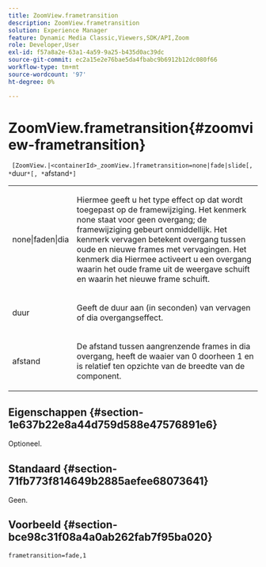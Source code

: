 ```yaml
---
title: ZoomView.frametransition
description: ZoomView.frametransition
solution: Experience Manager
feature: Dynamic Media Classic,Viewers,SDK/API,Zoom
role: Developer,User
exl-id: f57a8a2e-63a1-4a59-9a25-b435d0ac39dc
source-git-commit: ec2a15e2e76bae5da4fbabc9b6912b12dc080f66
workflow-type: tm+mt
source-wordcount: '97'
ht-degree: 0%

---
```


# ZoomView.frametransition{#zoomview-frametransition}

` [ZoomView.|<containerId>_zoomView.]frametransition=none|fade|slide[, *`duur`*[, *`afstand`*]`

<table id="table_D5992FCFF26046079089652B211BB6C5"> 
 <tbody> 
  <tr> 
   <td colname="col1"> <p> <span class="codeph"> none|faden|dia </span> </p> </td> 
   <td colname="col2"> <p>Hiermee geeft u het type effect op dat wordt toegepast op de framewijziging. Het kenmerk <span class="codeph"> none </span> staat voor geen overgang; de framewijziging gebeurt onmiddellijk. Het kenmerk <span class="codeph"> vervagen </span> betekent overgang tussen oude en nieuwe frames met vervagingen. Het kenmerk <span class="codeph"> dia </span> Hiermee activeert u een overgang waarin het oude frame uit de weergave schuift en waarin het nieuwe frame schuift. </p> </td> 
  </tr> 
  <tr> 
   <td colname="col1"> <p> <span class="codeph"> <span class="varname"> duur </span> </span> </p> </td> 
   <td colname="col2"> <p>Geeft de duur aan (in seconden) van <span class="codeph"> vervagen </span> of <span class="codeph"> dia </span> overgangseffect. </p> </td> 
  </tr> 
  <tr> 
   <td colname="col1"> <p> <span class="codeph"> <span class="varname"> afstand </span> </span> </p> </td> 
   <td colname="col2"> <p>De afstand tussen aangrenzende frames in <span class="codeph"> dia </span> overgang, heeft de waaier van <span class="codeph"> 0 </span> doorheen <span class="codeph"> 1 </span> en is relatief ten opzichte van de breedte van de component. </p> </td> 
  </tr> 
 </tbody> 
</table>

## Eigenschappen {#section-1e637b22e8a44d759d588e47576891e6}

Optioneel.

## Standaard {#section-71fb773f814649b2885aefee68073641}

Geen.

## Voorbeeld {#section-bce98c31f08a4a0ab262fab7f95ba020}

`frametransition=fade,1`
